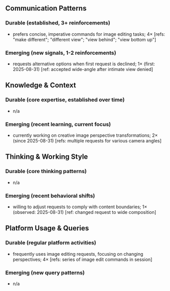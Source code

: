 
## Communication Patterns
### Durable (established, 3+ reinforcements)
- prefers concise, imperative commands for image editing tasks; 4× [refs: "make different"; "different view"; "view behind"; "view bottom up"]

### Emerging (new signals, 1-2 reinforcements)
- requests alternative options when first request is declined; 1× (first: 2025-08-31) [ref: accepted wide-angle after intimate view denied]

## Knowledge & Context
### Durable (core expertise, established over time)
- n/a

### Emerging (recent learning, current focus)
- currently working on creative image perspective transformations; 2× (since 2025-08-31) [refs: multiple requests for various camera angles]

## Thinking & Working Style
### Durable (core thinking patterns)
- n/a

### Emerging (recent behavioral shifts)
- willing to adjust requests to comply with content boundaries; 1× (observed: 2025-08-31) [ref: changed request to wide composition]

## Platform Usage & Queries
### Durable (regular platform activities)
- frequently uses image editing requests, focusing on changing perspectives; 4× [refs: series of image edit commands in session]

### Emerging (new query patterns)
- n/a